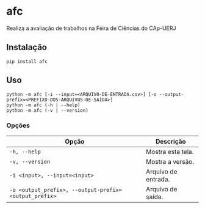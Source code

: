 # afc

Realiza a avaliação de trabalhos na Feira de Ciências do CAp-UERJ

## Instalação

```text
pip install afc
```

## Uso

```text
python -m afc [-i --input=<ARQUIVO-DE-ENTRADA.csv>] [-o --output-prefix=<PREFIXO-DOS-ARQUIVOS-DE-SAÍDA>]
python -m afc (-h | --help)
python -m afc (-v | --version)
```

### Opções


| Opção                                                 | Descrição           |
|------------------------------------------------------ | ------------------- |
| `-h, --help`                                          | Mostra esta tela.   |
| `-v, --version`                                       | Mostra a versão.    |
| `-i <input>, --input=<input>`                         | Arquivo de entrada. |
| `-o <output_prefix>, --output-prefix=<output_prefix>` | Arquivo de saída.   |
